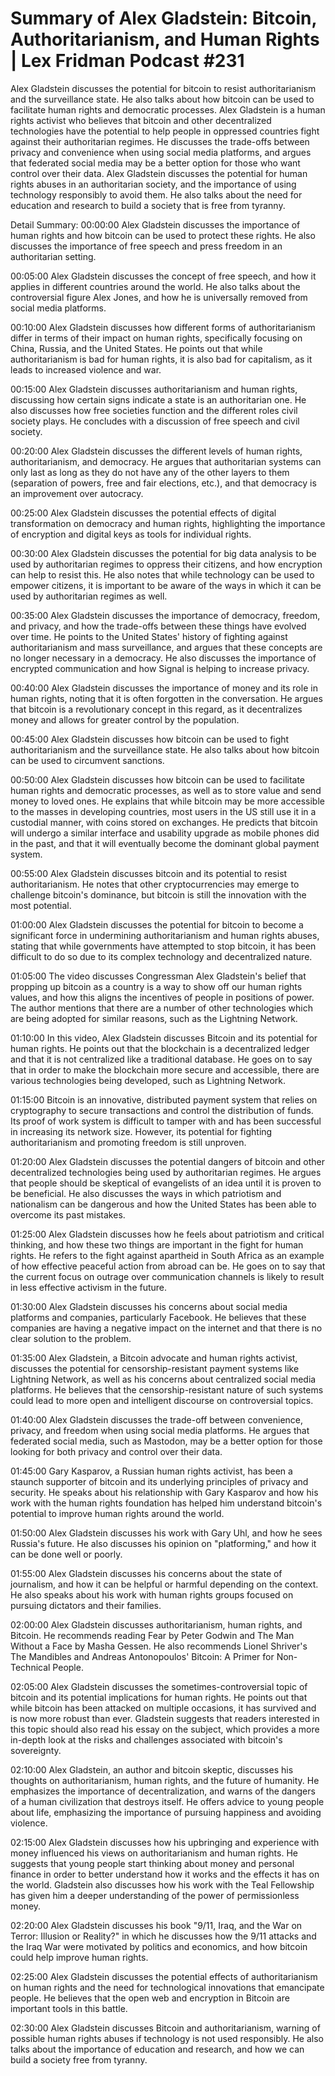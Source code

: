 # Summary of Alex Gladstein: Bitcoin, Authoritarianism, and Human Rights | Lex Fridman Podcast #231

Alex Gladstein discusses the potential for bitcoin to resist authoritarianism and the surveillance state. He also talks about how bitcoin can be used to facilitate human rights and democratic processes.
Alex Gladstein is a human rights activist who believes that bitcoin and other decentralized technologies have the potential to help people in oppressed countries fight against their authoritarian regimes. He discusses the trade-offs between privacy and convenience when using social media platforms, and argues that federated social media may be a better option for those who want control over their data.
Alex Gladstein discusses the potential for human rights abuses in an authoritarian society, and the importance of using technology responsibly to avoid them. He also talks about the need for education and research to build a society that is free from tyranny.

Detail Summary: 
00:00:00
Alex Gladstein discusses the importance of human rights and how bitcoin can be used to protect these rights. He also discusses the importance of free speech and press freedom in an authoritarian setting.

00:05:00
Alex Gladstein discusses the concept of free speech, and how it applies in different countries around the world. He also talks about the controversial figure Alex Jones, and how he is universally removed from social media platforms.

00:10:00
Alex Gladstein discusses how different forms of authoritarianism differ in terms of their impact on human rights, specifically focusing on China, Russia, and the United States. He points out that while authoritarianism is bad for human rights, it is also bad for capitalism, as it leads to increased violence and war.

00:15:00
Alex Gladstein discusses authoritarianism and human rights, discussing how certain signs indicate a state is an authoritarian one. He also discusses how free societies function and the different roles civil society plays. He concludes with a discussion of free speech and civil society.

00:20:00
Alex Gladstein discusses the different levels of human rights, authoritarianism, and democracy. He argues that authoritarian systems can only last as long as they do not have any of the other layers to them (separation of powers, free and fair elections, etc.), and that democracy is an improvement over autocracy.

00:25:00
Alex Gladstein discusses the potential effects of digital transformation on democracy and human rights, highlighting the importance of encryption and digital keys as tools for individual rights.

00:30:00
Alex Gladstein discusses the potential for big data analysis to be used by authoritarian regimes to oppress their citizens, and how encryption can help to resist this. He also notes that while technology can be used to empower citizens, it is important to be aware of the ways in which it can be used by authoritarian regimes as well.

00:35:00
Alex Gladstein discusses the importance of democracy, freedom, and privacy, and how the trade-offs between these things have evolved over time. He points to the United States' history of fighting against authoritarianism and mass surveillance, and argues that these concepts are no longer necessary in a democracy. He also discusses the importance of encrypted communication and how Signal is helping to increase privacy.

00:40:00
Alex Gladstein discusses the importance of money and its role in human rights, noting that it is often forgotten in the conversation. He argues that bitcoin is a revolutionary concept in this regard, as it decentralizes money and allows for greater control by the population.

00:45:00
Alex Gladstein discusses how bitcoin can be used to fight authoritarianism and the surveillance state. He also talks about how bitcoin can be used to circumvent sanctions.

00:50:00
Alex Gladstein discusses how bitcoin can be used to facilitate human rights and democratic processes, as well as to store value and send money to loved ones. He explains that while bitcoin may be more accessible to the masses in developing countries, most users in the US still use it in a custodial manner, with coins stored on exchanges. He predicts that bitcoin will undergo a similar interface and usability upgrade as mobile phones did in the past, and that it will eventually become the dominant global payment system.

00:55:00
Alex Gladstein discusses bitcoin and its potential to resist authoritarianism. He notes that other cryptocurrencies may emerge to challenge bitcoin's dominance, but bitcoin is still the innovation with the most potential.

01:00:00
Alex Gladstein discusses the potential for bitcoin to become a significant force in undermining authoritarianism and human rights abuses, stating that while governments have attempted to stop bitcoin, it has been difficult to do so due to its complex technology and decentralized nature.

01:05:00
The video discusses Congressman Alex Gladstein's belief that propping up bitcoin as a country is a way to show off our human rights values, and how this aligns the incentives of people in positions of power. The author mentions that there are a number of other technologies which are being adopted for similar reasons, such as the Lightning Network.

01:10:00
In this video, Alex Gladstein discusses Bitcoin and its potential for human rights. He points out that the blockchain is a decentralized ledger and that it is not centralized like a traditional database. He goes on to say that in order to make the blockchain more secure and accessible, there are various technologies being developed, such as Lightning Network.

01:15:00
Bitcoin is an innovative, distributed payment system that relies on cryptography to secure transactions and control the distribution of funds. Its proof of work system is difficult to tamper with and has been successful in increasing its network size. However, its potential for fighting authoritarianism and promoting freedom is still unproven.

01:20:00
Alex Gladstein discusses the potential dangers of bitcoin and other decentralized technologies being used by authoritarian regimes. He argues that people should be skeptical of evangelists of an idea until it is proven to be beneficial. He also discusses the ways in which patriotism and nationalism can be dangerous and how the United States has been able to overcome its past mistakes.

01:25:00
Alex Gladstein discusses how he feels about patriotism and critical thinking, and how these two things are important in the fight for human rights. He refers to the fight against apartheid in South Africa as an example of how effective peaceful action from abroad can be. He goes on to say that the current focus on outrage over communication channels is likely to result in less effective activism in the future.

01:30:00
Alex Gladstein discusses his concerns about social media platforms and companies, particularly Facebook. He believes that these companies are having a negative impact on the internet and that there is no clear solution to the problem.

01:35:00
Alex Gladstein, a Bitcoin advocate and human rights activist, discusses the potential for censorship-resistant payment systems like Lightning Network, as well as his concerns about centralized social media platforms. He believes that the censorship-resistant nature of such systems could lead to more open and intelligent discourse on controversial topics.

01:40:00
Alex Gladstein discusses the trade-off between convenience, privacy, and freedom when using social media platforms. He argues that federated social media, such as Mastodon, may be a better option for those looking for both privacy and control over their data.

01:45:00
Gary Kasparov, a Russian human rights activist, has been a staunch supporter of bitcoin and its underlying principles of privacy and security. He speaks about his relationship with Gary Kasparov and how his work with the human rights foundation has helped him understand bitcoin's potential to improve human rights around the world.

01:50:00
Alex Gladstein discusses his work with Gary Uhl, and how he sees Russia's future. He also discusses his opinion on "platforming," and how it can be done well or poorly.

01:55:00
Alex Gladstein discusses his concerns about the state of journalism, and how it can be helpful or harmful depending on the context. He also speaks about his work with human rights groups focused on pursuing dictators and their families.

02:00:00
Alex Gladstein discusses authoritarianism, human rights, and Bitcoin. He recommends reading Fear by Peter Godwin and The Man Without a Face by Masha Gessen. He also recommends Lionel Shriver's The Mandibles and Andreas Antonopoulos' Bitcoin: A Primer for Non-Technical People.

02:05:00
Alex Gladstein discusses the sometimes-controversial topic of bitcoin and its potential implications for human rights. He points out that while bitcoin has been attacked on multiple occasions, it has survived and is now more robust than ever. Gladstein suggests that readers interested in this topic should also read his essay on the subject, which provides a more in-depth look at the risks and challenges associated with bitcoin's sovereignty.

02:10:00
Alex Gladstein, an author and bitcoin skeptic, discusses his thoughts on authoritarianism, human rights, and the future of humanity. He emphasizes the importance of decentralization, and warns of the dangers of a human civilization that destroys itself. He offers advice to young people about life, emphasizing the importance of pursuing happiness and avoiding violence.

02:15:00
Alex Gladstein discusses how his upbringing and experience with money influenced his views on authoritarianism and human rights. He suggests that young people start thinking about money and personal finance in order to better understand how it works and the effects it has on the world. Gladstein also discusses how his work with the Teal Fellowship has given him a deeper understanding of the power of permissionless money.

02:20:00
Alex Gladstein discusses his book "9/11, Iraq, and the War on Terror: Illusion or Reality?" in which he discusses how the 9/11 attacks and the Iraq War were motivated by politics and economics, and how bitcoin could help improve human rights.

02:25:00
Alex Gladstein discusses the potential effects of authoritarianism on human rights and the need for technological innovations that emancipate people. He believes that the open web and encryption in Bitcoin are important tools in this battle.

02:30:00
Alex Gladstein discusses Bitcoin and authoritarianism, warning of possible human rights abuses if technology is not used responsibly. He also talks about the importance of education and research, and how we can build a society free from tyranny.

